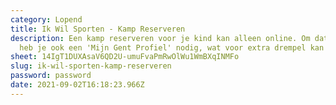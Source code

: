 ```yaml
---
category: Lopend
title: Ik Wil Sporten - Kamp Reserveren
description: Een kamp reserveren voor je kind kan alleen online. Om dat te doen
  heb je ook een 'Mijn Gent Profiel' nodig, wat voor extra drempel kan zorgen.
sheet: 14IgT1DUXAsaV6QD2U-umuFvaPmRwOlWu1WmBXqINMFo
slug: ik-wil-sporten-kamp-reserveren
password: password
date: 2021-09-02T16:18:23.966Z
---
```

